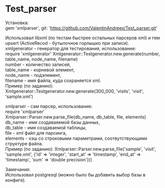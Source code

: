 # Test_parser

Установка:  
gem 'xmlparser', git: 'https://github.com/ValentinAndreev/Test_parser.git'  

Использовал libxml (по тестам быстрее остальных парсеров xml) и гем upsert (ActiveRecod - бутылочное горлышко при записи).  
xmlgenerator - генератор для тестирования, использование:  
require 'xmlgenerator' 
Xmlgenerator::Testgenerator.new.generate(number, table_name, node_name, filename)  
number - количество записей,  
table_name - корневой элемент,  
node_name - подэлемент,  
filename - имя файла, куда сохраняется xml.  
Пример (по заданию):
Xmlgenerator::Testgenerator.new.generate(300_000, 'visits', 'visit', 'sample.xml')  

xmlparser - сам парсер, использование:  
require 'xmlparser'  
Xmlparser::Parser.new.parse_file(db_name, db_table, file, elements)  
db_name - имя создаваяемой базы данных,  
db_table - имя создаваемой таблицы,  
file - xml файл для парсинга,  
elements - хэш со строковыми параметрами, соотвутствующими структуре файла.  
Пример (по заданию):
Xmlparser::Parser.new.parse_file('sample', 'visit', 'sample.xml', {'id' => 'integer', 'start_at' => 'timestamp', 'end_at' => 'timestamp', 'sum' => 'double precision'}))  

Замечания:  
Использовал postgresql (можно было бы добавить выбор базы в конфиге).  
